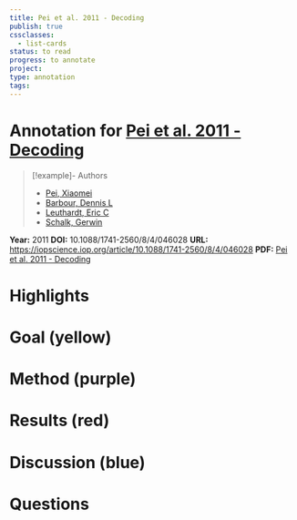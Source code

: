 ```yaml
---
title: Pei et al. 2011 - Decoding
publish: true
cssclasses:
  - list-cards
status: to read
progress: to annotate
project:
type: annotation
tags:
---
```

# Annotation for [Pei et al. 2011 - Decoding](Papers/References/Pei%20et%20al.%202011%20-%20Decoding)

> [!example]- Authors
> - [Pei, Xiaomei](Papers/People/Pei%20Xiaomei)
> - [Barbour, Dennis L](Papers/People/Barbour%20Dennis%20L)
> - [Leuthardt, Eric C](Papers/People/Leuthardt%20Eric%20C)
> - [Schalk, Gerwin](Papers/People/Schalk%20Gerwin)

**Year:** 2011
**DOI:** 10.1088/1741-2560/8/4/046028
**URL:** https://iopscience.iop.org/article/10.1088/1741-2560/8/4/046028
**PDF:** [Pei et al. 2011 - Decoding](Papers/PDFs/Pei%20et%20al.%202011%20-%20Decoding%20vowels%20and%20consonants%20in%20spoken%20and%20imagined%20words%20using%20electrocorticographic%20signals%20in%20humans.pdf)

# Highlights


# Goal (yellow)


# Method (purple)


# Results (red)


# Discussion (blue)


# Questions

